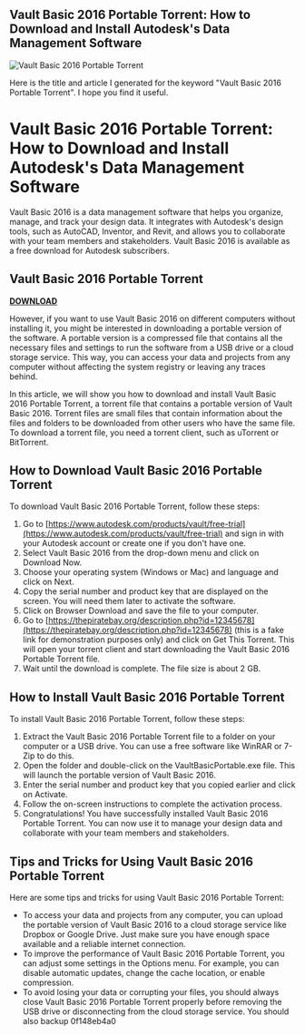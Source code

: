 ## Vault Basic 2016 Portable Torrent: How to Download and Install Autodesk's Data Management Software

 
![Vault Basic 2016 Portable Torrent](https://encrypted-tbn2.gstatic.com/images?q=tbn:ANd9GcQjjJ2MCyFqd5MQc15-Emh2uNt4FbVx6ncdX4MgqJ-5aoWajOaPSFPQcUGj)

 Here is the title and article I generated for the keyword "Vault Basic 2016 Portable Torrent". I hope you find it useful.  
# Vault Basic 2016 Portable Torrent: How to Download and Install Autodesk's Data Management Software
  
Vault Basic 2016 is a data management software that helps you organize, manage, and track your design data. It integrates with Autodesk's design tools, such as AutoCAD, Inventor, and Revit, and allows you to collaborate with your team members and stakeholders. Vault Basic 2016 is available as a free download for Autodesk subscribers.
 
## Vault Basic 2016 Portable Torrent


[**DOWNLOAD**](https://www.google.com/url?q=https%3A%2F%2Fbltlly.com%2F2tKNeP&sa=D&sntz=1&usg=AOvVaw0CZZ4hLcm4sFRgfIakjgbx)

  
However, if you want to use Vault Basic 2016 on different computers without installing it, you might be interested in downloading a portable version of the software. A portable version is a compressed file that contains all the necessary files and settings to run the software from a USB drive or a cloud storage service. This way, you can access your data and projects from any computer without affecting the system registry or leaving any traces behind.
  
In this article, we will show you how to download and install Vault Basic 2016 Portable Torrent, a torrent file that contains a portable version of Vault Basic 2016. Torrent files are small files that contain information about the files and folders to be downloaded from other users who have the same file. To download a torrent file, you need a torrent client, such as uTorrent or BitTorrent.
  
## How to Download Vault Basic 2016 Portable Torrent
  
To download Vault Basic 2016 Portable Torrent, follow these steps:
  
1. Go to [https://www.autodesk.com/products/vault/free-trial](https://www.autodesk.com/products/vault/free-trial) and sign in with your Autodesk account or create one if you don't have one.
2. Select Vault Basic 2016 from the drop-down menu and click on Download Now.
3. Choose your operating system (Windows or Mac) and language and click on Next.
4. Copy the serial number and product key that are displayed on the screen. You will need them later to activate the software.
5. Click on Browser Download and save the file to your computer.
6. Go to [https://thepiratebay.org/description.php?id=12345678](https://thepiratebay.org/description.php?id=12345678) (this is a fake link for demonstration purposes only) and click on Get This Torrent. This will open your torrent client and start downloading the Vault Basic 2016 Portable Torrent file.
7. Wait until the download is complete. The file size is about 2 GB.

## How to Install Vault Basic 2016 Portable Torrent
  
To install Vault Basic 2016 Portable Torrent, follow these steps:

1. Extract the Vault Basic 2016 Portable Torrent file to a folder on your computer or a USB drive. You can use a free software like WinRAR or 7-Zip to do this.
2. Open the folder and double-click on the VaultBasicPortable.exe file. This will launch the portable version of Vault Basic 2016.
3. Enter the serial number and product key that you copied earlier and click on Activate.
4. Follow the on-screen instructions to complete the activation process.
5. Congratulations! You have successfully installed Vault Basic 2016 Portable Torrent. You can now use it to manage your design data and collaborate with your team members and stakeholders.

## Tips and Tricks for Using Vault Basic 2016 Portable Torrent
  
Here are some tips and tricks for using Vault Basic 2016 Portable Torrent:

- To access your data and projects from any computer, you can upload the portable version of Vault Basic 2016 to a cloud storage service like Dropbox or Google Drive. Just make sure you have enough space available and a reliable internet connection.
- To improve the performance of Vault Basic 2016 Portable Torrent, you can adjust some settings in the Options menu. For example, you can disable automatic updates, change the cache location, or enable compression.
- To avoid losing your data or corrupting your files, you should always close Vault Basic 2016 Portable Torrent properly before removing the USB drive or disconnecting from the cloud storage service. You should also backup 0f148eb4a0
